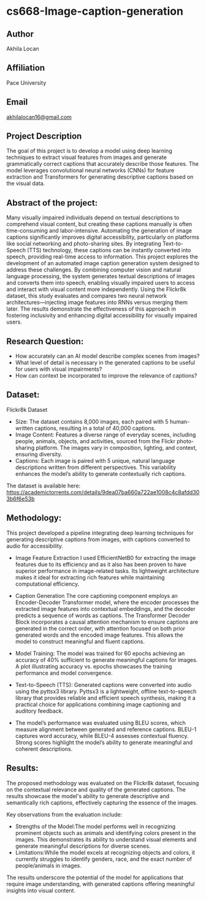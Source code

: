 # cs668-Image-caption-generation
## Author

Akhila Locan

## **Affiliation**

Pace University

## **Email**

akhilalocan16@gmail.com

## **Project Description**

The goal of this project is to develop a model using deep learning techniques to extract visual features from images and generate grammatically correct captions that accurately describe those features. The model leverages convolutional neural networks (CNNs) for feature extraction and Transformers for generating descriptive captions based on the visual data.

## **Abstract of the project**: 

Many visually impaired individuals depend on textual descriptions to comprehend visual content, but creating these captions manually is often time-consuming and labor-intensive. Automating the generation of image captions significantly improves digital accessibility, particularly on platforms like social networking and photo-sharing sites. By integrating Text-to-Speech (TTS) technology, these captions can be instantly converted into speech, providing real-time access to information. This project explores the development of an automated image caption generation system designed to address these challenges. By combining computer vision and natural language processing, the system generates textual descriptions of images and converts them into speech, enabling visually impaired users to access and interact with visual content more independently. Using the Flickr8k dataset, this study evaluates and compares two neural network architectures—injecting image features into RNNs versus merging them later. The results demonstrate the effectiveness of this approach in fostering inclusivity and enhancing digital accessibility for visually impaired users.

## **Research Question**:
* How accurately can an AI model describe complex scenes from images?
* What level of detail is necessary in the generated captions to be useful for users with visual impairments?
* How can context be incorporated to improve the relevance of captions?

## **Dataset**:

Flickr8k Dataset
	
 *  Size: The dataset contains 8,000 images, each paired with 5 human-written captions, resulting in a total of 40,000 captions.
 *  Image Content: Features a diverse range of everyday scenes, including people, animals, objects, and activities, sourced from the Flickr photo-sharing platform. The images vary in composition, lighting, and context, ensuring diversity.
 * Captions: Each image is paired with 5 unique, natural language descriptions written from different perspectives. This variability enhances the model’s ability to generate contextually rich captions.
 
The dataset is available here: https://academictorrents.com/details/9dea07ba660a722ae1008c4c8afdd303b6f6e53b

## **Methodology**: 

This project developed a pipeline integrating deep learning techniques for generating descriptive captions from images, with captions converted to audio for accessibility.
	
* Image Feature Extraction
    I used EfficientNetB0 for extracting the image features due to its efficiency and as it also has been proven to have superior performance in image-related tasks. Its lightweight architecture makes it ideal for extracting rich features while maintaining computational efficiency. 

* Caption Generation
    The core captioning component employs an Encoder-Decoder Transformer model, where the encoder processes the extracted image features into contextual embeddings, and the decoder predicts a sequence of words as captions. The Transformer Decoder Block incorporates a causal attention mechanism to ensure captions are generated in the correct order, with attention focused on both prior generated words and the encoded image features. This allows the model to construct meaningful and fluent captions.
   
* Model Training: The model was trained for 60 epochs achieving an accuracy of 40% sufficient to generate meaningful captions for images. A plot illustrating accuracy vs. epochs showcases the training performance and model convergence.

* Text-to-Speech (TTS): Generated captions were converted into audio using the pyttsx3 library. Pyttsx3 is a lightweight, offline text-to-speech library that provides reliable and efficient speech synthesis, making it a practical choice for applications combining image captioning and auditory feedback.

* The model’s performance was evaluated using BLEU scores, which measure alignment between generated and reference captions. BLEU-1 captures word accuracy, while BLEU-4 assesses contextual fluency. Strong scores highlight the model’s ability to generate meaningful and coherent descriptions.


## **Results**: 

The proposed methodology was evaluated on the Flickr8k dataset, focusing on the contextual relevance and quality of the generated captions. The results showcase the model's ability to generate descriptive and semantically rich captions, effectively capturing the essence of the images. 

 Key observations from the evaluation include:
 
* Strengths of the Model:The model performs well in recognizing prominent objects such as animals and identifying colors present in the images. This demonstrates its ability to understand visual elements and generate meaningful descriptions for diverse scenes.
*  Limitations:While the model excels at recognizing objects and colors, it currently struggles to identify genders, race, and the exact number of people/animals in images.

The results underscore the potential of the model for applications that require image understanding, with generated captions offering meaningful insights into visual content.



